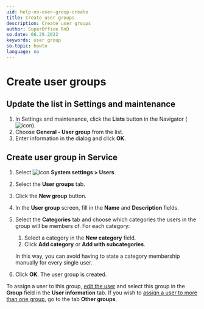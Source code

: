 ```yaml
---
uid: help-no-user-group-create
title: Create user groups
description: Create user groups
author: SuperOffice RnD
so.date: 06.29.2022
keywords: user group
so.topic: howto
language: no
---
```


# Create user groups

## Update the list in Settings and maintenance

1. In Settings and maintenance, click the **Lists** button in the Navigator (![icon][img2]).
2. Choose **General - User group** from the list.
3. Enter information in the dialog and click **OK**.

## <a id="service" />Create user group in Service

1. Select ![icon][img1] **System settings > Users**.
2. Select the **User groups** tab.
3. Click the **New group** button.
4. In the **User group** screen, fill in the **Name** and **Description** fields.
5. Select the **Categories** tab and choose which categories the users in the group will be members of. For each category:
    1. Select a category in the **New category** field.
    2. Click **Add category** or **Add with subcategories**.

    In this way, you can avoid having to state a category membership manually for every single user.

6. Click **OK**. The user group is created.

To assign a user to this group, [edit the user][1] and select this group in the **Group** field in the **User information** tab. If you wish to [assign a user to more than one group][3], go to the tab **Other groups**.

<!-- Referenced links -->
[1]: update-user.md#service
[3]: ../../../service/settings/learn/personal-settings/other-groups.md

<!-- Referenced images -->
[img1]: ../../../../media/icons/settings-small.png
[img2]: ../../../../../common/icons/nav-admin-lists-active.png

